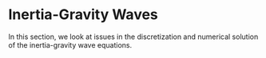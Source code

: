 # Inertia-Gravity Waves

In this section, we look at issues in the discretization and numerical solution of the inertia-gravity wave equations. 